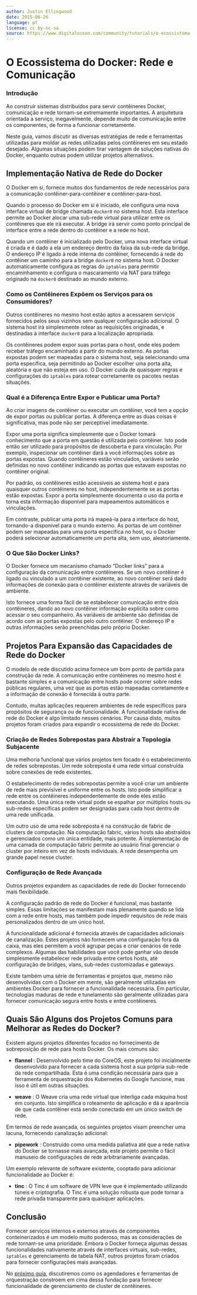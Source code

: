 ```yaml
---
author: Justin Ellingwood
date: 2015-06-26
language: pt
license: cc by-nc-sa
source: https://www.digitalocean.com/community/tutorials/o-ecossistema-do-docker-rede-e-comunicacao-pt
---
```


# O Ecossistema do Docker: Rede e Comunicação

### Introdução

Ao construir sistemas distribuídos para servir contêineres Docker, comunicação e rede tornam-se extremamente importantes. A arquitetura orientada a serviço, inegavelmente, depende muito de comunicação entre os componentes, de forma a funcionar corretamente.

Neste guia, vamos discutir as diversas estratégias de rede e ferramentas utilizadas para moldar as redes utilizadas pelos contêineres em seu estado desejado. Algumas situações podem tirar vantagem de soluções nativas do Docker, enquanto outras podem utilizar projetos alternativos.

## Implementação Nativa de Rede do Docker

O Docker em si, fornece muitos dos fundamentos de rede necessários para a comunicação contêiner-para-contêiner e contêiner-para-host.

Quando o processo do Docker em si é iniciado, ele configura uma nova interface virtual de bridge chamada `docker0` no sistema host. Esta interface permite ao Docker alocar uma sub-rede virtual para utilizar entre os contêineres que ele irá executar. A bridge irá servir como ponto principal de interface entre a rede dentro do contêiner e a rede no host.

Quando um contêiner é inicializado pelo Docker, uma nova interface virtual é criada e é dado a ela um endereço dentro da faixa da sub-rede da bridge. O endereço IP é ligado à rede interna do contêiner, fornecendo à rede do contêiner um caminho para a bridge `docker0` no sistema host. O Docker automaticamente configura as regras do `iptables` para permitir encaminhamento e configura o mascaramento via NAT para tráfego originado na `docker0` destinado ao mundo externo.

### Como os Contêineres Expõem os Serviços para os Consumidores?

Outros contêineres no mesmo host estão aptos a acessarem serviços fornecidos pelos seus vizinhos sem qualquer configuração adicional. O sistema host irá simplesmente rotear as requisições originadas, e destinadas à interface `docker0` para a localização apropriada.

Os contêineres podem expor suas portas para o host, onde eles podem receber tráfego encaminhado a partir do mundo externo. As portas expostas podem ser mapeadas para o sistema host, seja selecionando uma porta específica, seja permitindo ao Docker escolher uma porta alta, aleatória e que não esteja em uso. O Docker cuida de quaisquer regras e configurações do `iptables` para rotear corretamente os pacotes nestas situações.

### Qual é a Diferença Entre Expor e Publicar uma Porta?

Ao criar imagens de contêiner ou executar um contêiner, você tem a opção de expor portas ou publicar portas. A diferença entre as duas coisas é significativa, mas pode não ser perceptível imediatamente.

Expor uma porta significa simplesmente que o Docker tomará conhecimento que a porta em questão é utilizada pelo contêiner. Isto pode então ser utilizado para propósitos de descoberta e para vinculação. Por exemplo, inspecionar um contêiner dará a você informações sobre as portas expostas. Quando contêineres estão vinculados, variáveis serão definidas no novo contêiner indicando as portas que estavam expostas no contêiner original.

Por padrão, os contêineres estão acessíveis ao sistema host e para quaisquer outros contêineres no host, independentemente se as portas estão expostas. Expor a porta simplesmente documenta o uso da porta e torna esta informação disponível para mapeamentos automáticos e vinculações.

Em contraste, publicar uma porta irá mapeá-la para a interface do host, tornando-a disponível para o mundo externo. As portas de um contêiner podem ser mapeadas para uma porta específica no host, ou o Docker poderá selecionar automaticamente um porta alta, sem uso, aleatoriamente.

### O Que São Docker Links?

O Docker fornece um mecanismo chamado “Docker links” para a configuração da comunicação entre contêineres. Se um novo contêiner é ligado ou vinculado a um contêiner existente, ao novo contêiner será dado informações de conexão para o contêiner existente através de variáveis de ambiente.

Isto fornece uma forma fácil de se estabelecer comunicação entre dois contêineres, dando ao novo contêiner informação explícita sobre como acessar o seu companheiro. As variáveis de ambiente são definidas de acordo com as portas expostas pelo outro contêiner. O endereço IP e outras informações serão preenchidas pelo próprio Docker.

## Projetos Para Expansão das Capacidades de Rede do Docker

O modelo de rede discutido acima fornece um bom ponto de partida para construção da rede. A comunicação entre contêineres no mesmo host é bastante simples e a comunicação entre hosts pode ocorrer sobre redes públicas regulares, uma vez que as portas estão mapeadas corretamente e a informação de conexão é fornecida à outra parte.

Contudo, muitas aplicações requerem ambientes de rede específicos para propósitos de segurança ou de funcionalidade. A funcionalidade nativa de rede do Docker é algo limitado nesses cenários. Por causa disto, muitos projetos foram criados para expandir o ecossistema de rede do Docker.

### Criação de Redes Sobrepostas para Abstrair a Topologia Subjacente

Uma melhoria funcional que vários projetos tem focado é o estabelecimento de redes sobrepostas. Um rede sobreposta é uma rede virtual construída sobre conexões de rede existentes.

O estabelecimento de redes sobrepostas permite a você criar um ambiente de rede mais previsível e uniforme entre os hosts. Isto pode simplificar a rede entre os contêineres independentemente de onde eles estão executando. Uma única rede virtual pode se espalhar por múltiplos hosts ou sub-redes específicas podem ser designadas para cada host dentro de uma rede unificada.

Um outro uso de uma rede sobreposta é na construção de fabric de clusters de computação. Na computação fabric, vários hosts são abstraídos e gerenciados como um única entidade, mais potente. A implementação de uma camada de computação fabric permite ao usuário final gerenciar o cluster por inteiro em vez de hosts individuais. A rede desempenha um grande papel nesse cluster.

### Configuração de Rede Avançada

Outros projetos expandem as capacidades de rede do Docker fornecendo mais flexibilidade.

A configuração padrão de rede do Docker é funcional, mas bastante simples. Essas limitações se manifestam mais plenamente quando se lida com a rede entre hosts, mas também pode impedir requisitos de rede mais personalizados dentro de um único host.

A funcionalidade adicional é fornecida através de capacidades adicionais de canalização. Estes projetos não fornecem uma configuração fora da caixa, mas eles permitem a você agrupar peças e criar cenários de rede complexos. Algumas das habilidades que você pode ganhar vão desde simplesmente estabelecer rede privada entre certos hosts, até configuração de bridges, vlans, sub-redes customizadas e gateways.

Existe também uma série de ferramentas e projetos que, mesmo não desenvolvidas com o Docker em mente, são geralmente utilizadas em ambientes Docker para fornecer a funcionalidade necessária. Em particular, tecnologias maduras de rede e tunelamento são geralmente utilizadas para fornecer comunicação segura entre hosts e entre contêineres.

## Quais São Alguns dos Projetos Comuns para Melhorar as Redes do Docker?

Existem alguns projetos diferentes focados no fornecimento de sobreposição de rede para hosts Docker. Os mais comuns são:

- **flannel** : Desenvolvido pelo time do CoreOS, este projeto foi inicialmente desenvolvido para fornecer a cada sistema host a sua própria sub-rede da rede compartilhada. Esta é uma condição necessária para que a ferramenta de orquestração dos Kubernetes do Google funcione, mas isso é útil em outras situações.

- **weave** : O Weave cria uma rede virtual que interliga cada máquina host em conjunto. Isto simplifica o roteamento de aplicação e dá a aparência de que cada contêiner está sendo conectado em um único switch de rede.

Em termos de rede avançada, os seguintes projetos visam preencher uma lacuna, fornecendo canalização adicional:

- **pipework** : Construído como uma medida paliativa até que a rede nativa do Docker se tornasse mais avançada, este projeto permite o fácil manuseio de configurações de rede arbitrariamente avançadas.

Um exemplo relevante de software existente, cooptado para adicionar funcionalidade ao Docker é:

- **tinc** : O Tinc é um software de VPN leve que é implementado utilizando túneis e criptografia. O Tinc é uma solução robusta que pode tornar a rede privada transparente para quaisquer aplicações.

## Conclusão

Fornecer serviços internos e externos através de componentes conteinerizados é um modelo muito poderoso, mas as considerações de rede tornam-se uma prioridade. Embora o Docker forneça algumas dessas funcionalidades nativamente através de interfaces virtuais, sub-redes, `iptables` e gerenciamento de tabela NAT, outros projetos foram criados para fornecer configurações mais avançadas.

No [próximo guia](the-docker-ecosystem-scheduling-and-orchestration), discutiremos como os agendadores e ferramentas de orquestração constroem em cima dessa fundação para fornecer funcionalidade de gerenciamento de cluster de contêineres.
